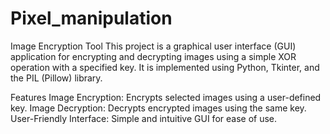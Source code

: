 # Pixel_manipulation
Image Encryption Tool
This project is a graphical user interface (GUI) application for encrypting and decrypting images using a simple XOR operation with a specified key. It is implemented using Python, Tkinter, and the PIL (Pillow) library.

Features
Image Encryption: Encrypts selected images using a user-defined key.
Image Decryption: Decrypts encrypted images using the same key.
User-Friendly Interface: Simple and intuitive GUI for ease of use.
